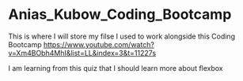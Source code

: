 # Anias_Kubow_Coding_Bootcamp
 This is where I will store my filse I used to work alongside this Coding Bootcamp https://www.youtube.com/watch?v=Xm4BObh4MhI&list=LL&index=3&t=11227s

 I am learning from this quiz that I should learn more about flexbox
